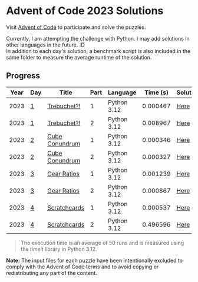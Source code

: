 # Advent of Code 2023 Solutions

Visit [Advent of Code](https://adventofcode.com/) to participate and solve the puzzles.

Currently, I am attempting the challenge with Python. I may add solutions in other languages in the future. :D\
In addition to each day's solution, a benchmark script is also included in the same folder to measure the average runtime of the solution.

## Progress

| Year | Day            | Title                                                 | Part | Language    | Time (s) | Solution                     |
| ---- | -------------- | ----------------------------------------------------- | ---- | ----------- | -------- | ---------------------------- |
| 2023 | [1](./day_01/) | [Trebuchet?!](https://adventofcode.com/2023/day/1)    | 1    | Python 3.12 | 0.000467 | [Here](./day_01/part_one.py) |
| 2023 | [1](./day_01/) | [Trebuchet?!](https://adventofcode.com/2023/day/1)    | 2    | Python 3.12 | 0.008967 | [Here](./day_01/part_two.py) |
| 2023 | [2](./day_02/) | [Cube Conundrum](https://adventofcode.com/2023/day/2) | 1    | Python 3.12 | 0.000346 | [Here](./day_02/part_one.py) |
| 2023 | [2](./day_02/) | [Cube Conundrum](https://adventofcode.com/2023/day/2) | 2    | Python 3.12 | 0.000327 | [Here](./day_02/part_two.py) |
| 2023 | [3](./day_03/) | [Gear Ratios](https://adventofcode.com/2023/day/3)    | 1    | Python 3.12 | 0.001239 | [Here](./day_03/part_one.py) |
| 2023 | [3](./day_03/) | [Gear Ratios](https://adventofcode.com/2023/day/3)    | 2    | Python 3.12 | 0.000867 | [Here](./day_03/part_two.py) |
| 2023 | [4](./day_04/) | [Scratchcards](https://adventofcode.com/2023/day/4)   | 1    | Python 3.12 | 0.000537 | [Here](./day_04/part_one.py) |
| 2023 | [4](./day_04/) | [Scratchcards](https://adventofcode.com/2023/day/4)   | 2    | Python 3.12 | 0.496596 | [Here](./day_04/part_two.py) |

> The execution time is an average of 50 runs and is measured using the _timeit_ library in Python 3.12.

**Note:** The input files for each puzzle have been intentionally excluded to comply with the Advent of Code terms and to avoid copying or redistributing any part of the content.
